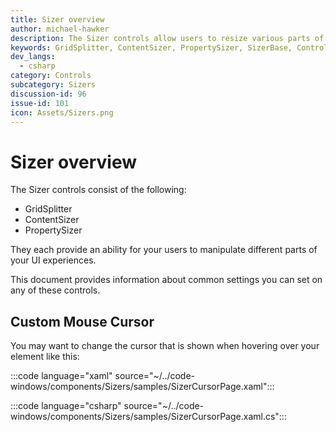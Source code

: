 ```yaml
---
title: Sizer overview
author: michael-hawker
description: The Sizer controls allow users to resize various parts of your UI easily in a consistent fashion.
keywords: GridSplitter, ContentSizer, PropertySizer, SizerBase, Control, Layout, Expander, Grid, Splitter
dev_langs:
  - csharp
category: Controls
subcategory: Sizers
discussion-id: 96
issue-id: 101
icon: Assets/Sizers.png
---
```


# Sizer overview

The Sizer controls consist of the following:

- GridSplitter
- ContentSizer
- PropertySizer

They each provide an ability for your users to manipulate different parts of your UI experiences.

This document provides information about common settings you can set on any of these controls.

## Custom Mouse Cursor

You may want to change the cursor that is shown when hovering over your element like this:

:::code language="xaml" source="~/../code-windows/components/Sizers/samples/SizerCursorPage.xaml":::

:::code language="csharp" source="~/../code-windows/components/Sizers/samples/SizerCursorPage.xaml.cs":::
